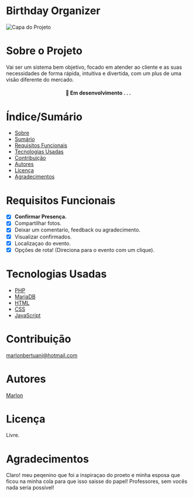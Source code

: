 # Birthday Organizer


![Capa do Projeto](https://github.com/marlonbertuani/borganizer/assets/31507265/077e1ba6-fc87-4121-9bb5-21860a3ea713)

# Sobre o Projeto

Vai ser um sistema bem objetivo, focado em atender ao cliente e as suas necessidades de forma rápida, intuitiva e divertida, com um plus de uma visão diferente do mercado.

<h4 align="center"> 
	🚧  Em desenvolvimento . . .
</h4>

# Índice/Sumário

* [Sobre](#sobre-o-projeto)
* [Sumário](#índice/sumário)
* [Requisitos Funcionais](#requisitos-funcionais)
* [Tecnologias Usadas](#tecnologias-usadas)
* [Contribuição](#contribuição)
* [Autores](#autores)
* [Licença](#licença)
* [Agradecimentos](#agradecimentos)


# Requisitos Funcionais 

- [x] **Confirmar Presença.**
- [X] Compartilhar fotos.
- [X] Deixar um comentario, feedback ou agradecimento.
- [X] Visualizar confirmados.
- [X] Localizaçao do evento.
- [X] Opções de rota! (Direciona para o evento com um clique).

# Tecnologias Usadas

- [PHP](https://www.php.net/)
- [MariaDB](https://mariadb.org/)
- [HTML](https://www.w3schools.com/html/html_intro.asp)
- [CSS](https://www.w3.org/TR/css-2023/)
- [JavaScript](https://developer.mozilla.org/pt-BR/docs/Web/JavaScript)

# Contribuição

marlonbertuani@hotmail.com

# Autores

[Marlon](https://github.com/marlonbertuani)

# Licença

Livre.

# Agradecimentos

Claro! meu peqenino que foi a inspiraçao do proeto e minha esposa que ficou na minha cola para que isso saisse do papel!
Professores, sem vocês nada seria possivel!